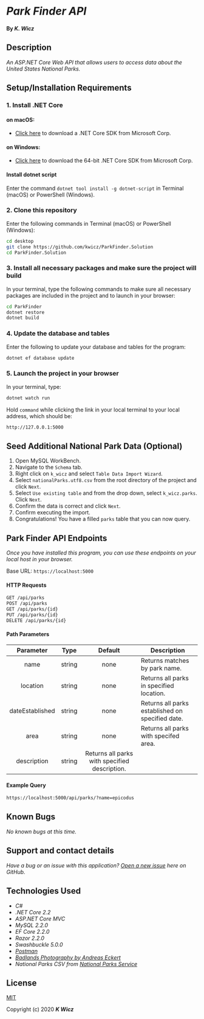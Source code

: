 # _Park Finder API_

#### By _**K. Wicz**_


## Description

_An ASP.NET Core Web API that allows users to access data about the United States National Parks._


## Setup/Installation Requirements

### 1.  Install .NET Core

#### on macOS:
* [Click here](https://dotnet.microsoft.com/download/thank-you/dotnet-sdk-2.2.106-macos-x64-installer) to download a .NET Core SDK from Microsoft Corp.

#### on Windows:
* [Click here](https://dotnet.microsoft.com/download/thank-you/dotnet-sdk-2.2.203-windows-x64-installer) to download the 64-bit .NET Core SDK from Microsoft Corp.

#### Install dotnet script
Enter the command ``dotnet tool install -g dotnet-script`` in Terminal (macOS) or PowerShell (Windows).

### 2. Clone this repository

Enter the following commands in Terminal (macOS) or PowerShell (Windows):
```sh
cd desktop
git clone https://github.com/kwicz/ParkFinder.Solution
cd ParkFinder.Solution
```
### 3. Install all necessary packages and make sure the project will build
In your terminal, type the following commands to make sure all necessary packages are included in the project and to launch in your browser:
```sh
cd ParkFinder
dotnet restore
dotnet build
```

### 4. Update the database and tables
Enter the following to update your database and tables for the program:
```sh
dotnet ef database update
```

### 5. Launch the project in your browser
In your terminal, type:
```sh
dotnet watch run
```
Hold ```command``` while clicking the link in your local terminal to your local address, which should be:
```sh
http://127.0.0.1:5000
```

## Seed Additional National Park Data (Optional)

1. Open MySQL WorkBench.
2. Navigate to the `Schema` tab.
3. Right click on `k_wicz` and select `Table Data Import Wizard`.
4. Select `nationalParks.utf8.csv` from the root directory of the project and click `Next`.
5. Select `Use existing table` and from the drop down, select `k_wicz.parks`.  Click `Next`.
6. Confirm the data is correct and click `Next`.
7. Confirm executing the import.
8. Congratulations! You have a filled `parks` table that you can now query.

## Park Finder API Endpoints
_Once you have installed this program, you can use these endpoints on your local host in your browser._

Base URL: ```https://localhost:5000```

#### HTTP Requests
```sh
GET /api/parks
POST /api/parks
GET /api/parks/{id}
PUT /api/parks/{id}
DELETE /api/parks/{id}
```
#### Path Parameters
| Parameter | Type | Default | Description |
| :---: | :---: | :---: | --- |
| name | string | none | Returns matches by park name.
| location | string | none | Returns all parks in specified location. |
| dateEstablished | string | none | Returns all parks established on specified date. |
| area | string | none | Returns all parks with specifed area. |
| description | string | Returns all parks with specified description. |

#### Example Query
```sh
https://localhost:5000/api/parks/?name=epicodus
```

## Known Bugs

_No known bugs at this time._

## Support and contact details

_Have a bug or an issue with this application? [Open a new issue](https://github.com/kwicz/ParkFinder.Solution/issues) here on GitHub._

## Technologies Used
* _C#_
* _.NET Core 2.2_
* _ASP.NET Core MVC_
* _MySQL 2.2.0_
* _EF Core 2.2.0_
* _Razor 2.2.0_
* _Swashbuckle 5.0.0_
* _[Postman](postman.com)_
* _[Badlands Photography by Andreas Eckert](https://www.doi.gov/blog/10-things-you-didnt-know-about-badlands-national-park)_
* _National Parks CSV from [National Parks Service](nps.gov)_

## License

[MIT](https://choosealicense.com/licenses/mit/)

Copyright (c) 2020 **_K Wicz_**